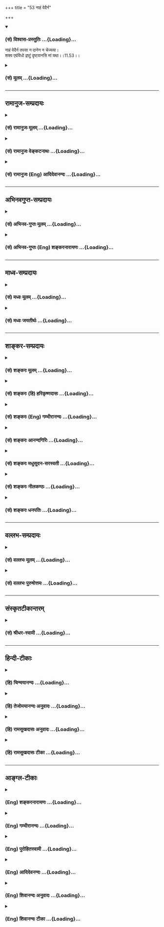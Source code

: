 +++
title = "53 नाहं वेदैर्न"

+++
<div class="js_include" newlevelforh1="3" title="(सं) विश्वास-प्रस्तुतिः" unfilled url="/purANam/mahAbhAratam/06-bhIShma-parva/02-bhagavad-gItA-parva/saMskRtam/vishvAsa-prastutiH/11_vishva-rUpa-darshana/53_nAhaM_vedairna.md">
<details open><summary><h3>(सं) विश्वास-प्रस्तुतिः ...{Loading}...</h3></summary>

नाहं वेदैर्न तपसा न दानेन न चेज्यया।  
शक्य एवंविधो द्रष्टुं दृष्टवानसि मां यथा।।11.53।।
</details>
</div>
<div class="js_include collapsed" newlevelforh1="3" title="(सं) मूलम्" unfilled url="/purANam/mahAbhAratam/06-bhIShma-parva/02-bhagavad-gItA-parva/saMskRtam/mUlam/11_vishva-rUpa-darshana/53_nAhaM_vedairna.md">
<details><summary><h3>(सं) मूलम् ...{Loading}...</h3></summary>

नाहं वेदैर्न तपसा न दानेन न चेज्यया।  
शक्य एवंविधो द्रष्टुं दृष्टवानसि मां यथा।।11.53।।
</details>
</div>


_________________
## रामानुज-सम्प्रदायः
<div class="js_include collapsed" newlevelforh1="3" title="(सं) रामानुजः मूलम्" unfilled url="/purANam/mahAbhAratam/06-bhIShma-parva/02-bhagavad-gItA-parva/saMskRtam/rAmAnujaH/mUlam/11_vishva-rUpa-darshana/53_nAhaM_vedairna.md">
<details><summary><h3>(सं) रामानुजः मूलम् ...{Loading}...</h3></summary>

।।11.53।। वेदैः अध्यापनप्रवचनाध्ययनश्रवणजपविषयैः यागदानहोमतपोभिः च
मद्भक्तिरहितैः केवलैः यथावद् अवस्थितः **अहं द्रष्टुं न शक्यः। अनन्यया तु
भक्त्या** तत्त्वतः शास्त्रैः **ज्ञातुं तत्त्वतः साक्षात्कर्तुं**
तत्त्वतः **प्रवेष्टुं च शक्यः।  
  
तथा च श्रुतिःनायमात्मा प्रवचनेन लभ्यो न मेधया न बहुना श्रुतेन। यमेवैष
वृणुते तेन लभ्यस्तस्यैष आत्मा विवृणुते तनूं स्वाम्। (कठ0 2।23) इति।**

</details>
</div>
<div class="js_include collapsed" newlevelforh1="3" title="(सं) रामानुजः वेङ्कटनाथः" unfilled url="/purANam/mahAbhAratam/06-bhIShma-parva/02-bhagavad-gItA-parva/saMskRtam/rAmAnujaH/venkaTanAthaH/11_vishva-rUpa-darshana/53_nAhaM_vedairna.md">
<details><summary><h3>(सं) रामानुजः वेङ्कटनाथः ...{Loading}...</h3></summary>

  
  
।।11.53।। उत्तरश्लोकस्यैतदुपपादकतया न पौनरुक्त्यमित्याशयेन तमवतारति --
कुत इत्यत्राहेति। वेदानां स्वरूपेण साधनत्वाप्रसक्त्या तन्निषेधोऽनुपपन्न
इत्यतस्तदभिप्रेतमाहवेदैरध्यापनप्रवचनेति। दानेज्याकथनं
होमस्याप्युपलक्षणमित्यभिप्रयन्नाहयागदानहोमतपोभिश्चेति। भक्तिद्वारा
साधनत्वस्य तमेतं वेदानुवचनेन \[बृ.उ.4।4।22\]
इत्यादिश्रुत्यवगतत्वात्मद्भक्तिविरहितैरित्युक्तम्। एवंविधशब्दो
मानुषत्वादिभ्रमानर्हत्वाप्राकृतत्वादिपर इत्याहयथावदवस्थितोऽहमिति। न
केवलं साक्षात्कारमात्रे साधनत्वेन भक्तिरपेक्षिता किन्तुशुद्धभावं गतो
भक्त्या शास्त्राद्वेद्मि जनार्दनम् \[म.भा.5।69।5\]
इत्यादिवच्छास्त्रतोऽर्थनिर्णये साक्षात्कारानन्तरभाविन्यां
प्राप्तावपीत्यभिप्रायेणज्ञातुंप्रवेष्टुम् इत्युभयं पूर्वश्लोकाप्रसक्तमिह
प्रसञ्जितम्। तत्त्वतः इत्येतत्ति्रष्वप्यविशेषादपेक्षितत्वाच्चान्वितम्।
तत्त्वतः प्रवेशः परिपूर्णप्राप्तिः; यथावस्थितसर्वाकारेणानुभव इत्यर्थः।
तेन व्यूहविभवादिमात्रप्राप्तिव्यवच्छेदः। स्मर्यन्ते च
साक्षान्मुक्तैरर्वाञ्चः प्राप्तिपर्वभेदाः -- लोकेषु विष्णोर्निवसन्ति
केचित्समीपमृच्छन्ति च केचिदन्ये। अन्ये तु रूपं सदृशं भजन्ते सायुज्यमन्ये
स तु मोक्ष उक्तः इति। एतद्धि दुर्लभतरं लोके जन्म यदीदृशम् \[6।42\]
इत्यस्य व्याख्याने यादवप्रकाशैश्चोक्तम् -- इदमल्पीयसीं योगसिद्धिं गतस्य
मृतस्य फलं; यदि प्रथमां योगसिद्धिं गतो म्रियते; त्यजति वा योगं;
श्वेतद्वीपे जायते भगवत्सालोक्यं वा याति यदि ततोऽप्यधिकां योगसिद्धिं गतो
म्रियते विष्णुपार्षदो भवति यदि ततोऽप्यधिकां; पार्षदेश्वरो भवति यदि
ततोऽप्यधिकां; द्वारपालो भवति यदि ततोऽप्यधिकां; भगवतोऽङ्गसंवाहको भवति यदि
ततोऽप्यधिकां; मन्त्रिस्थानीयः पृथगैश्वर्ययुक्तो भवति यदि पूर्णां
योगसिद्धिं गतो म्रियते; भगवत्सायुज्यं गतो मुक्तः परमैश्वर्ययुक्तो भवति
इति वैष्णवेषु योगशास्त्रेषु मर्यादा। तदेतत्सर्वमिह सूचितं भगवता अथवा
योगिनाम् \[6।42\] इत्यादीनीति। ज्ञानदर्शनप्राप्तिहेतुत्वे भक्तेः
पर्वभेदान्नान्योन्याश्रयणादिदोषः।
पूर्वजन्मसुकृतमूलसात्त्विकजनसंवादादिजनितं यथावच्छ्रवणानुगुणं
किञ्चिदानुकूल्यरूपं भक्तिमात्रं शास्त्रजन्यज्ञानोत्पत्तौ सहकारि भवति।
उत्कटदिदृक्षागर्भा तु परभक्तिः साक्षात्कारहेतुः साक्षात्कृते तु
परिपूर्णानुभवाभिनिवेशलक्षणा परमभक्तिः प्रवेशहेतुरिति। अत्रअनन्यया इति
पदं प्रागुक्तप्रक्रियया अनन्यप्रयोजनयेति भाव्यम्। अनन्यदेवताकयेत्येके।
ऐक्यानुसन्धानविवक्षा तु प्रागेव दूषिता प्रत्यक्षादिविरुद्धा च।
तदेतदखिलमभिप्रेत्य सङ्गृहीतम्एकादशे स्वमाहात्म्यसाक्षात्कारावलोकनम्।
दत्तमुक्तं विदिप्राप्त्योर्भक्त्येकोपायता तथा \[गी.सं.15\] इति।
भक्तिप्रशंसापरत्वशङ्कामपाकरोति -- तथा चेति। नायमात्मा इत्यादौ न
पृथिव्यामग्निश्चेतव्यः \[यजुः5।2।7।2\] इत्यादाविव केवलानां निषेधः।
यच्छब्दानूदितो वरणीयताहेतुगुणविशेषो भक्तिरेवेत्यर्थस्वभावादुपबृंहणबलाच्च
सिद्धम्। अत्र तनुशब्दस्य विग्रहपरत्वे स्वरूपादिकं,तत्परत्वे च
विग्रहादिकमर्थलब्धम्।

</details>
</div>
<div class="js_include collapsed" newlevelforh1="3" title="(सं) रामानुजः (Eng) आदिदेवानन्दः" unfilled url="/purANam/mahAbhAratam/06-bhIShma-parva/02-bhagavad-gItA-parva/saMskRtam/rAmAnujaH/english/AdidevAnandaH/11_vishva-rUpa-darshana/53_nAhaM_vedairna.md">
<details><summary><h3>(सं) रामानुजः (Eng) आदिदेवानन्दः ...{Loading}...</h3></summary>

11.53 - 11.54 Sri Krsna says By Vedas, i.e., by mere study, teaching
etc., of these sacred texts, it is not possible to know Me truly. It is
also not possible through meditation, sacrifices, gifts and austerities,
destitute of devotion towards Me. But by single-minded devotion i.e., by
devotion characterised by extreme ardour and intensity, it is possible
to know Me in reality through scriptures, to behold Me directly in
reality, and enter into Me in reality. So describes a Sruti passage:
'This Self cannot be obtained by instruction, nor by intellect nor by
much hearing. Whomsoever He chooses, by him alone is He obtained. To
such a one He reveals His own form' (Ka. U., 2.2.23) and (Mun. U.,
3.2.3).

</details>
</div>


_________________
## अभिनवगुप्त-सम्प्रदायः
<div class="js_include collapsed" newlevelforh1="3" title="(सं) अभिनव-गुप्तः मूलम्" unfilled url="/purANam/mahAbhAratam/06-bhIShma-parva/02-bhagavad-gItA-parva/saMskRtam/abhinava-guptaH/mUlam/11_vishva-rUpa-darshana/53_nAhaM_vedairna.md">
<details><summary><h3>(सं) अभिनव-गुप्तः मूलम् ...{Loading}...</h3></summary>

।।11.53।। No commentary.

</details>
</div>
<div class="js_include collapsed" newlevelforh1="3" title="(सं) अभिनव-गुप्तः (Eng) शङ्करनारायणः" unfilled url="/purANam/mahAbhAratam/06-bhIShma-parva/02-bhagavad-gItA-parva/saMskRtam/abhinava-guptaH/english/shankaranArAyaNaH/11_vishva-rUpa-darshana/53_nAhaM_vedairna.md">
<details><summary><h3>(सं) अभिनव-गुप्तः (Eng) शङ्करनारायणः ...{Loading}...</h3></summary>

11.53 Sri Abhinavagupta did not comment upon this sloka.

</details>
</div>


_________________
## माध्व-सम्प्रदायः
<div class="js_include collapsed" newlevelforh1="3" title="(सं) मध्वः मूलम्" unfilled url="/purANam/mahAbhAratam/06-bhIShma-parva/02-bhagavad-gItA-parva/saMskRtam/madhvaH/mUlam/11_vishva-rUpa-darshana/53_nAhaM_vedairna.md">
<details><summary><h3>(सं) मध्वः मूलम् ...{Loading}...</h3></summary>

।।11.53।। Sri Madhvacharya did not comment on this sloka.,

</details>
</div>
<div class="js_include collapsed" newlevelforh1="3" title="(सं) मध्वः जयतीर्थः" unfilled url="/purANam/mahAbhAratam/06-bhIShma-parva/02-bhagavad-gItA-parva/saMskRtam/madhvaH/jayatIrthaH/11_vishva-rUpa-darshana/53_nAhaM_vedairna.md">
<details><summary><h3>(सं) मध्वः जयतीर्थः ...{Loading}...</h3></summary>

।।11.53।। Sri Jayatirtha did not comment on this sloka.  
  

</details>
</div>


_________________
## शाङ्कर-सम्प्रदायः
<div class="js_include collapsed" newlevelforh1="3" title="(सं) शङ्करः मूलम्" unfilled url="/purANam/mahAbhAratam/06-bhIShma-parva/02-bhagavad-gItA-parva/saMskRtam/shankaraH/mUlam/11_vishva-rUpa-darshana/53_nAhaM_vedairna.md">
<details><summary><h3>(सं) शङ्करः मूलम् ...{Loading}...</h3></summary>

।।11.53।। --,**न अहं वेदैः** ऋग्यजुःसामाथर्ववेदैः चतुर्भिरपि; **न तपसा**
उग्रेण चान्द्रायणादिना; न **दानेन** गोभूहिरण्यादिना; **न च इज्यया**
यज्ञेन पूजया वा **शक्यः एवंविधः** यथादर्शितप्रकारः **द्रष्टुं दृष्टवान्
असि मां यथा** त्वम्।। कथं पुनः शक्यः इति उच्यते --,

</details>
</div>
<div class="js_include collapsed" newlevelforh1="3" title="(सं) शङ्करः (हि) हरिकृष्णदासः" unfilled url="/purANam/mahAbhAratam/06-bhIShma-parva/02-bhagavad-gItA-parva/saMskRtam/shankaraH/hindI/harikRShNadAsaH/11_vishva-rUpa-darshana/53_nAhaM_vedairna.md">
<details><summary><h3>(सं) शङ्करः (हि) हरिकृष्णदासः ...{Loading}...</h3></summary>

।।11.53।। किस लिये --, जिस प्रकार मुझे तूने देखा है ऐसे पहले दिखलाये हुए
रूपवाला मैं न तो ऋक्; यजु; साम और अथर्व आदि चारों वेदोंसे; न चान्द्रायण
आदि उग्र तपोंसे; न गौ; भूमि तथा सुवर्ण आदिके दानसे और न यजनसे ही देखा जा
सकता हूँ अर्थात् यज्ञ या पूजासे भी मैं ( इस प्रकार ) नहीं देखा जा सकता।

</details>
</div>
<div class="js_include collapsed" newlevelforh1="3" title="(सं) शङ्करः (Eng) गम्भीरानन्दः" unfilled url="/purANam/mahAbhAratam/06-bhIShma-parva/02-bhagavad-gItA-parva/saMskRtam/shankaraH/english/gambhIrAnandaH/11_vishva-rUpa-darshana/53_nAhaM_vedairna.md">
<details><summary><h3>(सं) शङ्करः (Eng) गम्भीरानन्दः ...{Loading}...</h3></summary>

11.53 Na vedaih, not through the Vedas, not even through the four
Vedas-Rk, Yajus, Sama and Atharvan; na tapasa, not by austerity, not by
severe austerities like the Candrayana; not danena, by gifts, by gifts
of cattle, land, gold, etc.; na ca, nor even; ijyaya, by sacrifices or
worship; sakyah aham, can I; drastum, be seen evamvidhah, in this form,
in the manner as was shown; yatha, as; drstavan asi, you have seen mam,
Me. 'How again, can You be seen; This is being answered:

</details>
</div>
<div class="js_include collapsed" newlevelforh1="3" title="(सं) शङ्करः आनन्दगिरिः" unfilled url="/purANam/mahAbhAratam/06-bhIShma-parva/02-bhagavad-gItA-parva/saMskRtam/shankaraH/AnandagiriH/11_vishva-rUpa-darshana/53_nAhaM_vedairna.md">
<details><summary><h3>(सं) शङ्करः आनन्दगिरिः ...{Loading}...</h3></summary>

।।11.53।। दर्शनोपायाभावाद्दुर्दर्शत्वमिति शङ्क्यते -- **कस्मादिति।**
वेदादिषूपायेषु सत्स्वपि भगवानुक्तरूपो न शक्यो द्रष्टुमित्याह --
**नाहमिति।** तर्हि दर्शनायोग्यत्वाद्द्रष्टुमशक्यत्वमित्याशङ्क्याह --
**दृष्टवानिति।**

</details>
</div>
<div class="js_include collapsed" newlevelforh1="3" title="(सं) शङ्करः मधुसूदन-सरस्वती" unfilled url="/purANam/mahAbhAratam/06-bhIShma-parva/02-bhagavad-gItA-parva/saMskRtam/shankaraH/madhusUdana-sarasvatI/11_vishva-rUpa-darshana/53_nAhaM_vedairna.md">
<details><summary><h3>(सं) शङ्करः मधुसूदन-सरस्वती ...{Loading}...</h3></summary>

।।11.53।। कस्माद्देवा एतद्रूपं न दृष्टवन्तो न वा द्रक्ष्यन्ति
मद्भक्तिशून्यत्वादित्याह -- नाहमिति। न वेदयज्ञाध्ययनैरित्यादिना। गतार्थः
श्लोकः परमदुर्लभत्वख्यापनायाभ्यस्तः।

</details>
</div>
<div class="js_include collapsed" newlevelforh1="3" title="(सं) शङ्करः नीलकण्ठः" unfilled url="/purANam/mahAbhAratam/06-bhIShma-parva/02-bhagavad-gItA-parva/saMskRtam/shankaraH/nIlakaNThaH/11_vishva-rUpa-darshana/53_nAhaM_vedairna.md">
<details><summary><h3>(सं) शङ्करः नीलकण्ठः ...{Loading}...</h3></summary>

।।11.53। नाहमिति। न वेदयज्ञाध्ययनैरित्यनेनोक्त एवार्थः पुनरुच्यते
विश्वरूपदर्शनस्यातिदौर्लभ्यसूचनाय। स्पष्टार्थश्च श्लोकः।

</details>
</div>
<div class="js_include collapsed" newlevelforh1="3" title="(सं) शङ्करः धनपतिः" unfilled url="/purANam/mahAbhAratam/06-bhIShma-parva/02-bhagavad-gItA-parva/saMskRtam/shankaraH/dhanapatiH/11_vishva-rUpa-darshana/53_nAhaM_vedairna.md">
<details><summary><h3>(सं) शङ्करः धनपतिः ...{Loading}...</h3></summary>

।।11.53।। तत्र हेत्वाकाङ्क्षायामाह -- नेति। यथा विश्वरुपं मां त्वं
दृष्टवानसि। एवंविधोऽहं न वेदैः ऋगादिभिः न तपसोग्रेण चान्द्रायणादिना न
दानेन गोदानादिना नचेज्यया जज्ञेन पूजया
वाऽन्यैर्मदत्यन्तानुग्रहरहितैर्द्रष्टुं शक्यः।

</details>
</div>


_________________
## वल्लभ-सम्प्रदायः
<div class="js_include collapsed" newlevelforh1="3" title="(सं) वल्लभः मूलम्" unfilled url="/purANam/mahAbhAratam/06-bhIShma-parva/02-bhagavad-gItA-parva/saMskRtam/vallabhaH/mUlam/11_vishva-rUpa-darshana/53_nAhaM_vedairna.md">
<details><summary><h3>(सं) वल्लभः मूलम् ...{Loading}...</h3></summary>

।।11.53।। एवं विश्वरूपस्य सुदुर्दर्शत्वं निरूप्य तदादिदृष्टस्य स्वस्यापि
तदाह -- नाहं वेदैरिति। निरतिशयाक्षरैश्वर्योऽहमात्मा नायमात्मा प्रवचनेन
लभ्यो न मेधया न बहुना श्रुतेन। यमेवैष वृणुत (सः) तेन लभ्यस्तस्यैष आत्मा
(वि) वृणुते तनूं स्वाम् \[कठो.2।22मुंडको.3।2।2\] इति वरणेतरसाधनैरशक्यः
श्रुतोऽस्मि। एवंविधं मां त्वं यत् वरणेन सत्प्रकारेण स्वरूपयोग्यो
दृष्टवानसि तथा च प्रवचनादिसाधनानां केवलात्मसाक्षात्कारपरतया जीवे
स्वरूपयोग्यतासम्पादकत्वं; न साक्षात्पुरुषोत्तमनिरोधकत्वमिति सिद्धम्।

</details>
</div>
<div class="js_include collapsed" newlevelforh1="3" title="(सं) वल्लभः पुरुषोत्तमः" unfilled url="/purANam/mahAbhAratam/06-bhIShma-parva/02-bhagavad-gItA-parva/saMskRtam/vallabhaH/puruShottamaH/11_vishva-rUpa-darshana/53_nAhaM_vedairna.md">
<details><summary><h3>(सं) वल्लभः पुरुषोत्तमः ...{Loading}...</h3></summary>

  
  
।।11.53।। ननु ते वेदाद्युक्तसाधनैः कथं न पश्यन्ति इत्यत आह -- नाहमिति।
यथा त्वं मां दृष्टवानसि एवंविधः पुरुषोत्तमोऽहं परिदृश्यमानवेदैः
वेदोक्तसाधनैः वेदैरेव वा न अतएव यतो वाचो निवर्त्तन्ते अप्राप्य मनसा सह
\[तै.उ.2।4।12।9।1\] इत्युक्तम्। तपसा क्लेशात्मकेनाऽपि न; दानेन
सर्वस्वदक्षिणात्मकेन न; इज्यया यागेन न द्रष्टुं शक्यः।  
  

</details>
</div>


_________________
## संस्कृतटीकान्तरम्
<div class="js_include collapsed" newlevelforh1="3" title="(सं) श्रीधर-स्वामी" unfilled url="/purANam/mahAbhAratam/06-bhIShma-parva/02-bhagavad-gItA-parva/saMskRtam/shrIdhara-svAmI/11_vishva-rUpa-darshana/53_nAhaM_vedairna.md">
<details><summary><h3>(सं) श्रीधर-स्वामी ...{Loading}...</h3></summary>

।।11.53।। तत्र हेतुः **-- नाहमिति।** स्पष्टार्थः।

</details>
</div>


_________________
## हिन्दी-टीकाः
<div class="js_include collapsed" newlevelforh1="3" title="(हि) चिन्मयानन्दः" unfilled url="/purANam/mahAbhAratam/06-bhIShma-parva/02-bhagavad-gItA-parva/hindI/chinmayAnandaH/11_vishva-rUpa-darshana/53_nAhaM_vedairna.md">
<details><summary><h3>(हि) चिन्मयानन्दः ...{Loading}...</h3></summary>

।।11.53।। भगवान् के इस विश्वरूप का दर्शन मिलना किसी के लिए भी सुलभ नहीं
है। दर्शन का यह अनुभव न वेदाध्ययन से और न तप से; न दान से और न यज्ञ से
ही प्राप्त हो सकता है। यहाँ तक कि स्वर्ग के निवासी देवतागण भी अपनी विशाल
बुद्धि; दीर्घ जीवन और कठिन साधना के द्वारा भी इस रूप को नहीं देख पाते और
सदा उसके लिए लालायित रहते हैं। ऐसा होने पर भी भगवान् श्रीकृष्ण ने अपने
इस विराट् और आश्चर्यमय रूप को अपने मित्र अर्जुन को केवल अनुग्रह करके
दर्शाया जैसा कि स्वयं उन्होंने ही स्वीकार किया था। हम इस बात पर आश्चर्य़
करेंगे कि किस कारण से भगवान् अपनी कृपा की वर्षा किसी एक व्यक्ति पर तो
करते हैं और अन्य पर नहीं निश्चय ही यह एक सर्वशक्तिमान् द्वारा किया गया
आकस्मिक वितरण नहीं हो सकता; जो स्वच्छन्दतापूर्वक; निरंकुश होकर बिना किसी
नियम या कारण के कार्य करता रहता हो क्योंकि उस स्थिति में भगवान् पक्षपात
तथा निरंकुशता के दोषी कहे जायेंगे; जो कि उपयुक्त नहीं है। श्लोक में इसका
युक्तियुक्त स्पष्टीकरण किया गया है कि किस कारण से बाध्य होकर भगवान् अपनी
विशेष कृपा की वर्षा कभी किसी व्यक्ति पर करते हैं; और सदा सब के ऊपर नहीं

</details>
</div>
<div class="js_include collapsed" newlevelforh1="3" title="(हि) तेजोमयानन्दः अनुवादः" unfilled url="/purANam/mahAbhAratam/06-bhIShma-parva/02-bhagavad-gItA-parva/hindI/tejomayAnandaH/anuvAdaH/11_vishva-rUpa-darshana/53_nAhaM_vedairna.md">
<details><summary><h3>(हि) तेजोमयानन्दः अनुवादः ...{Loading}...</h3></summary>

।।11.53।। न वेदों से, न तप से, न दान से और न यज्ञ से ही मैं इस प्रकार
देखा जा सकता हूँ, जैसा कि तुमने मुझे देखा है।।

</details>
</div>
<div class="js_include collapsed" newlevelforh1="3" title="(हि) रामसुखदासः अनुवादः" unfilled url="/purANam/mahAbhAratam/06-bhIShma-parva/02-bhagavad-gItA-parva/hindI/rAmasukhadAsaH/anuvAdaH/11_vishva-rUpa-darshana/53_nAhaM_vedairna.md">
<details><summary><h3>(हि) रामसुखदासः अनुवादः ...{Loading}...</h3></summary>

।।11.53।। जिस प्रकार तुमने मुझे देखा है, इस प्रकारका (चतुर्भुजरूपवाला)
मैं न तो वेदोंसे, न तपसे, न दानसे और न यज्ञसे ही देखा जा सकता हूँ।

</details>
</div>
<div class="js_include collapsed" newlevelforh1="3" title="(हि) रामसुखदासः टीका" unfilled url="/purANam/mahAbhAratam/06-bhIShma-parva/02-bhagavad-gItA-parva/hindI/rAmasukhadAsaH/TIkA/11_vishva-rUpa-darshana/53_nAhaM_vedairna.md">
<details><summary><h3>(हि) रामसुखदासः टीका ...{Loading}...</h3></summary>

।।11.53।। **व्याख्या--'दृष्टवानसि मां यथा'--**तुमने मेरा चतुर्भुजरूप
मेरी कृपासे ही देखा है। तात्पर्य है कि मेरे दर्शन मेरी कृपासे ही हो सकते
हैं, किसी योग्यतासे नहीं।

</details>
</div>


_________________
## आङ्ग्ल-टीकाः
<div class="js_include collapsed" newlevelforh1="3" title="(Eng) शङ्करनारायणः" unfilled url="/purANam/mahAbhAratam/06-bhIShma-parva/02-bhagavad-gItA-parva/english/shankaranArAyaNaH/11_vishva-rUpa-darshana/53_nAhaM_vedairna.md">
<details><summary><h3>(Eng) शङ्करनारायणः ...{Loading}...</h3></summary>

11.53. Neither by reciting Vedas, no by obseving austerity, nor by
offering gifts, nor by performing sacrifice, can I be observed in this
manner as you have see Me now.

</details>
</div>
<div class="js_include collapsed" newlevelforh1="3" title="(Eng) गम्भीरानन्दः" unfilled url="/purANam/mahAbhAratam/06-bhIShma-parva/02-bhagavad-gItA-parva/english/gambhIrAnandaH/11_vishva-rUpa-darshana/53_nAhaM_vedairna.md">
<details><summary><h3>(Eng) गम्भीरानन्दः ...{Loading}...</h3></summary>

11.53 Not through the Vedas, not by austerity, not by gifts, nor even by
sacrifice can I be seen in this form as you have seen Me.

</details>
</div>
<div class="js_include collapsed" newlevelforh1="3" title="(Eng) पुरोहितस्वामी" unfilled url="/purANam/mahAbhAratam/06-bhIShma-parva/02-bhagavad-gItA-parva/english/purohitasvAmI/11_vishva-rUpa-darshana/53_nAhaM_vedairna.md">
<details><summary><h3>(Eng) पुरोहितस्वामी ...{Loading}...</h3></summary>

11.53 Not by study of the scriptures, or by austerities, not by gifts or
sacrifices, is it possible to see Me as thou hast done.

</details>
</div>
<div class="js_include collapsed" newlevelforh1="3" title="(Eng) आदिदेवनन्दः" unfilled url="/purANam/mahAbhAratam/06-bhIShma-parva/02-bhagavad-gItA-parva/english/AdidevanandaH/11_vishva-rUpa-darshana/53_nAhaM_vedairna.md">
<details><summary><h3>(Eng) आदिदेवनन्दः ...{Loading}...</h3></summary>

11.53 Sri Krsna says Not by the Vedas, nor by austerities, nor by gifts,
nor by sacirifce, can I seen in such a form as You have seen Me.

</details>
</div>
<div class="js_include collapsed" newlevelforh1="3" title="(Eng) शिवानन्दः अनुवादः" unfilled url="/purANam/mahAbhAratam/06-bhIShma-parva/02-bhagavad-gItA-parva/english/shivAnandaH/anuvAdaH/11_vishva-rUpa-darshana/53_nAhaM_vedairna.md">
<details><summary><h3>(Eng) शिवानन्दः अनुवादः ...{Loading}...</h3></summary>

11.53 Neither by the Vedas nor by austerity, nor by gift, nor by
sacrifice can I be seen in this form as thou hast seen Me (so easily).

</details>
</div>
<div class="js_include collapsed" newlevelforh1="3" title="(Eng) शिवानन्दः टीका" unfilled url="/purANam/mahAbhAratam/06-bhIShma-parva/02-bhagavad-gItA-parva/english/shivAnandaH/TIkA/11_vishva-rUpa-darshana/53_nAhaM_vedairna.md">
<details><summary><h3>(Eng) शिवानन्दः टीका ...{Loading}...</h3></summary>

11.53 न not; अहम् I; वेदैः by the Vedas; न not; तपसा by austerity; न
not; दानेन by gift; न not; च and; इज्यया by sacrifice; शक्यः (am)
possible; एवंविधः like this; द्रष्टुम् to be seen; दृष्टवानसि (thou)
hast seen; माम् Me; यथा as.Commentary This Cosmic Form which thou hast
seen so easily cannot be obtained either by the study of the Vedas and
the six modes of philosophy; nor by the practice of manifold austerities
(penances); nor by charity; nor by sacrifices of various kinds.Arjuna
was indeed very fortunate in seeing the Cosmic Form.How can the Lord be
seen Listen The heart must be overflowing with true devotion to Him.
(Cf.XI.48)

</details>
</div>
